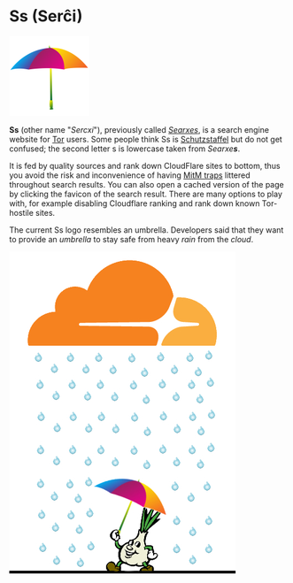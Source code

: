 # Ss (Serĉi)


![](../image/ss-sercxi.png)


**Ss** (other name "_Sercxi_"), previously called _[Searxes](https://web.archive.org/web/20210614033612/https://en.wikipedia.org/w/index.php?title=Searx&oldid=906373508)_, is a search engine website for [Tor](https://www.torproject.org/) users.
Some people think Ss is [Schutzstaffel](https://en.wikipedia.org/wiki/SS) but do not get confused; the second letter s is lowercase taken from _Searxe**s**_.

It is fed by quality sources and rank down CloudFlare sites to bottom, thus you avoid the risk and inconvenience of having [MitM traps](../README.md) littered throughout search results.
You can also open a cached version of the page by clicking the favicon of the search result.
There are many options to play with, for example disabling Cloudflare ranking and rank down known Tor-hostile sites.

The current Ss logo resembles an umbrella. Developers said that they want to provide an _umbrella_ to stay safe from heavy _rain_ from the _cloud_.


![](../image/ssprotect.jpg)

